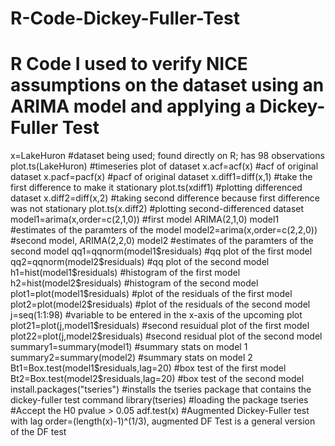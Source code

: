 # R-Code-Dickey-Fuller-Test
# R Code I used to verify NICE assumptions on the dataset using an ARIMA model and applying a Dickey-Fuller Test
x=LakeHuron #dataset being used; found directly on R; has 98 observations
plot.ts(LakeHuron) #timeseries plot of dataset
x.acf=acf(x) #acf of original dataset
x.pacf=pacf(x) #pacf of original dataset
x.diff1=diff(x,1) #take the first difference to make it stationary
plot.ts(xdiff1) #plotting differenced dataset
x.diff2=diff(x,2) #taking second difference because first difference was not stationary
plot.ts(x.diff2) #plotting second-differenced dataset
model1=arima(x,order=c(2,1,0)) #first model ARIMA(2,1,0)
model1 #estimates of the paramters of the model
model2=arima(x,order=c(2,2,0)) #second model, ARIMA(2,2,0)
model2 #estimates of the paramters of the second model
qq1=qqnorm(model1$residuals) #qq plot of the first model
qq2=qqnorm(model2$residuals) #qq plot of the second model
h1=hist(model1$residuals) #histogram of the first model
h2=hist(model2$residuals) #histogram of the second model
plot1=plot(model1$residuals) #plot of the residuals of the first model
plot2=plot(model2$residuals) #plot of the residuals of the second model
j=seq(1:1:98) #variable to be entered in the x-axis of the upcoming plot
plot21=plot(j,model1$residuals) #second resuidual plot of the first model
plot22=plot(j,model2$residuals) #second residual plot of the second model
summary1=summary(model1) #summary stats on model 1
summary2=summary(model2) #summary stats on model 2
Bt1=Box.test(model1$residuals,lag=20) #box test of the first model
Bt2=Box.test(model2$residuals,lag=20) #box test of the second model
install.packages("tseries") #installs the tseries package that contains the dickey-fuller test command
library(tseries) #loading the package tseries
#Accept the H0 pvalue > 0.05
adf.test(x) #Augmented Dickey-Fuller test with lag order=(length(x)-1)^(1/3), augmented DF Test is a general version of the DF test
